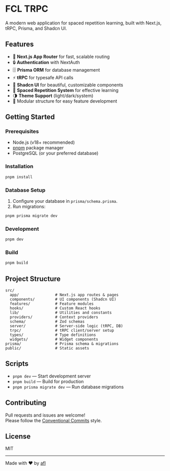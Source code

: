 # FCL TRPC

A modern web application for spaced repetition learning, built with Next.js, tRPC, Prisma, and Shadcn UI.

## Features

- 🚀 **Next.js App Router** for fast, scalable routing
- 🔒 **Authentication** with NextAuth
- 🗄️ **Prisma ORM** for database management
- ⚡ **tRPC** for typesafe API calls
- 🎨 **Shadcn UI** for beautiful, customizable components
- 🧠 **Spaced Repetition System** for effective learning
- 🌗 **Theme Support** (light/dark/system)
- 🧩 Modular structure for easy feature development

## Getting Started

### Prerequisites

- Node.js (v18+ recommended)
- [pnpm](https://pnpm.io/) package manager
- PostgreSQL (or your preferred database)

### Installation

```sh
pnpm install
```

### Database Setup

1. Configure your database in `prisma/schema.prisma`.
2. Run migrations:

```sh
pnpm prisma migrate dev
```

### Development

```sh
pnpm dev
```

### Build

```sh
pnpm build
```

## Project Structure

```
src/
  app/                # Next.js app routes & pages
  components/         # UI components (Shadcn UI)
  features/           # Feature modules
  hooks/              # Custom React hooks
  lib/                # Utilities and constants
  providers/          # Context providers
  schema/             # Zod schemas
  server/             # Server-side logic (tRPC, DB)
  trpc/               # tRPC client/server setup
  types/              # Type definitions
  widgets/            # Widget components
prisma/               # Prisma schema & migrations
public/               # Static assets
```

## Scripts

- `pnpm dev` — Start development server
- `pnpm build` — Build for production
- `pnpm prisma migrate dev` — Run database migrations

## Contributing

Pull requests and issues are welcome!  
Please follow the [Conventional Commits](https://www.conventionalcommits.org/) style.

## License

MIT

---

Made with ❤️ by [afl](https://github.com/alfeatingcats)
